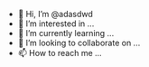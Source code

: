 - 👋 Hi, I’m @adasdwd
- 👀 I’m interested in ...
- 🌱 I’m currently learning ...
- 💞️ I’m looking to collaborate on ...
- 📫 How to reach me ...

<!---
adasdwd/adasdwd is a ✨ special ✨ repository because its `README.md` (this file) appears on your GitHub profile.
You can click the Preview link to take a look at your changes.
--->
